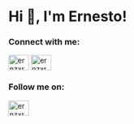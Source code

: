 <h1 align="left">Hi 👋, I'm Ernesto!</h1>
<h3 align="left">Connect with me:</h3>
<p align="left">
<a href="https://linkedin.com/in/ernzxr" target="blank"><img align="center" src="https://raw.githubusercontent.com/rahuldkjain/github-profile-readme-generator/master/src/images/icons/Social/linked-in-alt.svg" alt="ernzxr" height="30" width="40" /></a>
<a href="https://instagram.com/ernzxr" target="blank"><img align="center" src="https://raw.githubusercontent.com/rahuldkjain/github-profile-readme-generator/master/src/images/icons/Social/instagram.svg" alt="ernzxr" height="30" width="40" /></a>
</p>

<h3 align="left">Follow me on:</h3>
<p align="left">
<a href="https://twitter.com/ernzxr" target="blank"><img align="center" src="https://raw.githubusercontent.com/rahuldkjain/github-profile-readme-generator/master/src/images/icons/Social/twitter.svg" alt="ernzxr" height="30" width="40" /></a>
</p>
